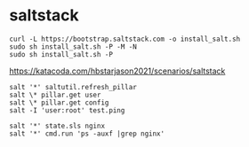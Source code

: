 # saltstack

`curl -L https://bootstrap.saltstack.com -o install_salt.sh`   
`sudo sh install_salt.sh -P -M -N`  
`sudo sh install_salt.sh -P`   


https://katacoda.com/hbstarjason2021/scenarios/saltstack   


`salt '*' saltutil.refresh_pillar`   
`salt \* pillar.get user`    
`salt \* pillar.get config`  
`salt -I 'user:root' test.ping`   

`salt '*' state.sls nginx`     
`salt '*' cmd.run 'ps -auxf |grep nginx'`    
